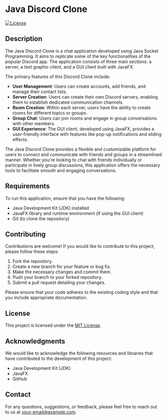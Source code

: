 # Java Discord Clone

[![License](https://img.shields.io/badge/License-MIT-blue.svg)](LICENSE)

## Description

The Java Discord Clone is a chat application developed using Java Socket Programming. It aims to replicate some of the key functionalities of the popular Discord app. The application consists of three main sections: a server, a text graphic client, and a GUI client built with JavaFX.

The primary features of this Discord Clone include:

- **User Management**: Users can create accounts, add friends, and manage their contact lists.
- **Server Creation**: Users can create their own Discord servers, enabling them to establish dedicated communication channels.
- **Room Creation**: Within each server, users have the ability to create rooms for different topics or groups.
- **Group Chat**: Users can join rooms and engage in group conversations with other members.
- **GUI Experience**: The GUI client, developed using JavaFX, provides a user-friendly interface with features like pop-up notifications and sliding effects.

The Java Discord Clone provides a flexible and customizable platform for users to connect and communicate with friends and groups in a streamlined manner. Whether you're looking to chat with friends individually or participate in lively group discussions, this application offers the necessary tools to facilitate smooth and engaging conversations.

## Requirements

To run this application, ensure that you have the following:

- Java Development Kit (JDK) installed
- JavaFX library and runtime environment (if using the GUI client)
- Git (to clone the repository)

## Contributing

Contributions are welcome! If you would like to contribute to this project, please follow these steps:

1. Fork the repository.
2. Create a new branch for your feature or bug fix.
3. Make the necessary changes and commit them.
4. Push your branch to your forked repository.
5. Submit a pull request detailing your changes.

Please ensure that your code adheres to the existing coding style and that you include appropriate documentation.

## License

This project is licensed under the [MIT License](LICENSE).

## Acknowledgments

We would like to acknowledge the following resources and libraries that have contributed to the development of this project:

- Java Development Kit (JDK)
- JavaFX
- GitHub

## Contact

For any questions, suggestions, or feedback, please feel free to reach out to us at your-email@example.com.
